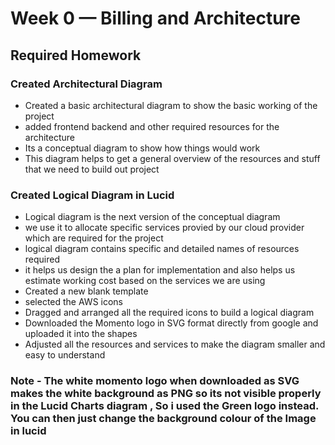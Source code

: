 # Week 0 — Billing and Architecture

## Required Homework


### Created Architectural Diagram

- Created a basic architectural diagram to show the basic working of the project
- added frontend backend and other required resources for the architecture
- Its a conceptual diagram to show how things would work
- This diagram helps to get a general overview of the resources and stuff that we need to build out project

### Created Logical Diagram in Lucid
- Logical diagram is the next version of the conceptual diagram
- we use it to allocate specific services provied by our cloud provider which are required for the project
- logical diagram contains specific and detailed names of resources required
- it helps us design the a plan for implementation and also helps us estimate working cost based on the services we are using
- Created a new blank template
- selected the AWS icons
- Dragged and arranged all the required icons to build a logical diagram
- Downloaded the Momento logo in SVG format directly from google and uploaded it into the shapes
- Adjusted all the resources and services to make the diagram smaller and easy to understand
### Note - The white momento logo when downloaded as SVG makes the white background as PNG so its not visible properly in the Lucid Charts diagram , So i used the Green logo instead. You can then just change the background colour of the Image in lucid

